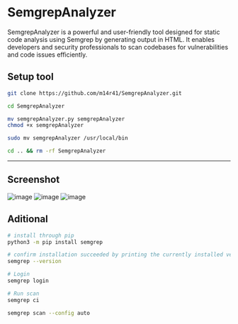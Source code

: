 # SemgrepAnalyzer
SemgrepAnalyzer is a powerful and user-friendly tool designed for static code analysis using Semgrep by generating output in HTML. It enables developers and security professionals to scan codebases for vulnerabilities and code issues efficiently.

## Setup tool

```bash
git clone https://github.com/m14r41/SemgrepAnalyzer.git

cd SemgrepAnalyzer

mv semgrepAnalyzer.py semgrepAnalyzer
chmod +x semgrepAnalyzer

sudo mv semgrepAnalyzer /usr/local/bin

cd .. && rm -rf SemgrepAnalyzer
```


---

## Screenshot
![image](https://github.com/user-attachments/assets/4a6e4c3e-fba8-4b99-b6c4-bfb0a2f75c48)
![image](https://github.com/user-attachments/assets/e6afb766-e42a-468a-9068-33a8acea5fe0)
![image](https://github.com/user-attachments/assets/6474b0c6-dbf9-4fc0-80c7-a12e01c15889)


## Aditional 

```bash
# install through pip
python3 -m pip install semgrep

# confirm installation succeeded by printing the currently installed version
semgrep --version

# Login
semgrep login

# Run scan
semgrep ci

semgrep scan --config auto 
